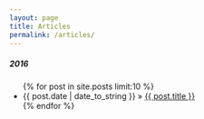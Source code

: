 ```yaml
---
layout: page
title: Articles
permalink: /articles/
---
```



<h5>2016</h5>
<!--<a href="http://medium.com" target="_blank">Article 1</a><br/>
<a href="http://medium.com" target="_blank">Article 2</a>-->

<ul class="list-unstyled">
    {% for post in site.posts limit:10 %}
        <li>
            <span>{{ post.date | date_to_string }}</span> &raquo;
            <a href="{{ BASE_PATH }}{{ post.url }}">
            {{ post.title }}</a>
        </li>
    {% endfor %}
</ul>
